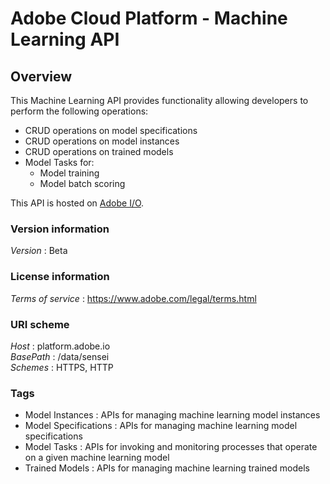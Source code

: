 # Adobe Cloud Platform - Machine Learning API


<a name="overview"></a>
## Overview
This Machine Learning API provides functionality allowing developers to perform the following operations:  

  * CRUD operations on model specifications
  * CRUD operations on model instances
  * CRUD operations on trained models
  * Model Tasks for:
    * Model training
    * Model batch scoring

This API is hosted on [Adobe I/O](http://adobe.io).


### Version information
*Version* : Beta


### License information
*Terms of service* : https://www.adobe.com/legal/terms.html


### URI scheme
*Host* : platform.adobe.io  
*BasePath* : /data/sensei  
*Schemes* : HTTPS, HTTP


### Tags

* Model Instances : APIs for managing machine learning model instances
* Model Specifications : APIs for managing machine learning model specifications
* Model Tasks : APIs for invoking and monitoring processes that operate on a given machine learning model
* Trained Models : APIs for managing machine learning trained models



